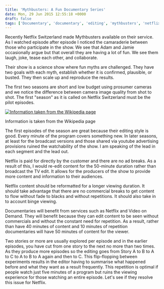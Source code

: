 ```yaml
---
title: 'Mythbusters: A Fun Documentary Series'
date: Mon, 29 Jun 2015 12:55:18 +0000
draft: false
tags: ['Documentary', 'documentary', 'editing', 'mythbusters', 'netflix', 'netflix']
---
```


Recently Netflix Switzerland made Mythbusters available on their service. As I watched episode after episode I noticed the camaraderie between those who participate in the show. We see that Adam and Jamie occasionally argue but that overall they are having a lot of fun. We see them laugh, joke, tease each other, and collaborate.

Their show is a science show where fun myths are challenged. They have two goals with each myth, establish whether it is confirmed, plausible, or busted. They then scale up and reproduce the results.

The first two seasons are short and low budget using prosumer cameras and we notice the difference between camera image quality from shot to shot. The first "season" as it is called on Netflix Switzerland must be the pilot episodes.

[![Information taken from the Wikipedia page](http://www.main-vision.com/richard/blog/wp-content/uploads/2015/06/Screen-Shot-2015-06-29-at-13.14.48.png)](http://www.main-vision.com/richard/blog/wp-content/uploads/2015/06/Screen-Shot-2015-06-29-at-13.14.48.png)

Information is taken from the Wikipedia page

The first episodes of the season are great because their editing style is good. Every minute of the program covers something new. In later seasons, at least for the broadcast versions and those shared via youtube advertising provisions ruined the watchability of the show. I am speaking of the lead in each segment and the lead out.

Netflix is paid for directly by the customer and there are no ad breaks. As a result of this, I would re-edit content for the 50-minute duration rather than broadcast the TV edit. It allows for the producers of the show to provide more content and information to their audiences.

Netflix content should be reformatted for a longer viewing duration. It should take advantage that there are no commercial breaks to get content to flow without fade to blacks and without repetitions. It should also take in to account binge viewing.

Documentaries will benefit from services such as Netflix and Video on Demand. They will benefit because they can edit content to be seen without commercials and without the constant need for repetition. As a result, rather than have 40 minutes of content and 10 minutes of repetition documentaries will have 50 minutes of content for the viewer.

Two stories or more are usually explored per episode and in the earlier episodes, you have cut from one story to the next no more than two times. As they produce more episodes so the editing goes from Story A to B to A to C to A to B to A again and then to C. This flip-flopping between experiments results in the editor having to summarise what happened before and what they want as a result frequently. This repetition is optimal if people watch just five minutes of a program but ruins the viewing experience for those watching an entire episode. Let's see if they resolve this issue for Netflix.